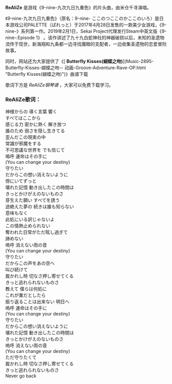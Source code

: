 

**ReAliZe** 是游戏《9-nine-九次九日九重色》的片头曲，由米仓千寻演唱。

《9-nine-九次九日九重色》（原名：9-nine-
ここのつここのかここのいろ）是日本游戏公司PALETTE（ぱれっと）于2017年4月28日发售的一款美少女游戏，《9-nine-》系列第一作。2019年2月1日，Sekai
Project代理发行Steam中英文版《9-nine-:Episode 1》
。该作讲述了九十九白蛇神社的神器破损以后，未知的圣遗物流传于现世，新海翔和九条都一边寻找魔眼的支配者，一边收集圣遗物的恋爱冒险故事。

同时，网站还为大家提供了《[ **Butterfly Kisses(蝴蝶之吻)**](Music-2895-Butterfly-Kisses-蝴蝶之吻--
动画-Groove-Adventure-Rave-OP.html "Butterfly Kisses\(蝴蝶之吻\)")》曲谱下载

歌词下方是 _ReAliZe钢琴谱_ ，大家可以免费下载学习。

### ReAliZe歌词：

神様からの 導く言葉 響く  
すべてはここから  
感じる力 密かに熱く 解き放つ  
誰のため 弱さを隠し生きてる  
歪んだこの現実の中  
常識が邪魔をする  
不可思議な世界を でも信じて  
鳴呼 運命はその手に  
(You can change your destiny)  
守りたい  
だからこの想い消えないように  
傍にいてずっと  
壊れた記憶 動き出したこの時間は  
きっとかけがえのないものさ  
芽生えた願い すべてを誘う  
途絶えた夢の 続きは誰も知らない  
意味もなく  
此処にいる訳じゃないよ  
この情熱止められない  
奪われた日常がただ眩し過ぎて  
諦めない  
嗚呼 消えない雨の音  
(You can change your destiny)  
守りたい  
だからこの声をあの空へ  
叫び続けて  
裁かれし時 切なさ押し寄せてくる  
きっと逃れられないものさ  
教えて 僕らは何処に  
これが業だとしたら  
振り返ることは出来ない 明日へ  
嗚呼 運命はその手に  
(You can change your destiny)  
守りたい  
だからこの想い消えないように  
壊れた記憶 動き出したこの時間は  
きっとかけがえのないものさ  
嗚呼 消えない雨の音  
(You can change your destiny)  
ただ守りたくて  
裁かれし時 切なさ押し寄せてくる  
きっと逃れられないものさ  
Never go back

